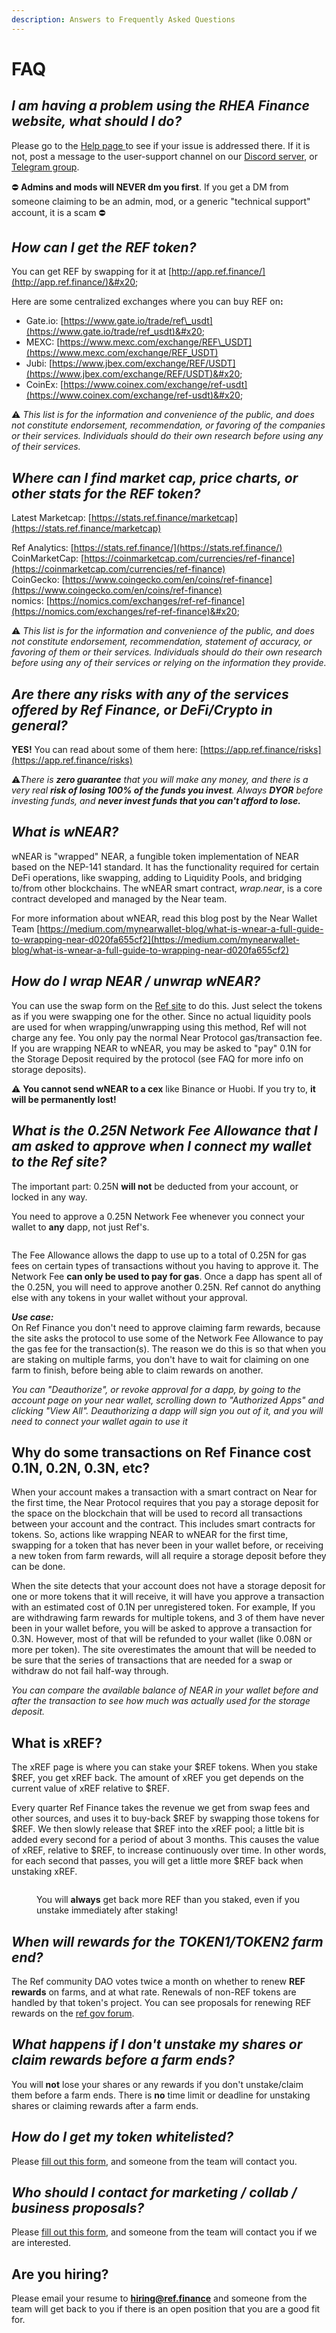 ```yaml
---
description: Answers to Frequently Asked Questions
---
```


# FAQ

## _**I am having a problem using the RHEA Finance website, what should I do?**_

Please go to the [Help page ](help.md)to see if your issue is addressed there. If it is not, post a message to the user-support channel on our [Discord server](https://discord.com/invite/jXByEbCmtW), or [Telegram group](https://t.me/ref_finance).&#x20;

⛔️ **Admins and mods will NEVER dm you first**. If you get a DM from someone claiming to be an admin, mod, or a generic "technical support" account, it is a scam ⛔️

## _**How can I get the REF token?**_

You can get REF by swapping for it at [http://app.ref.finance/](http://app.ref.finance/)&#x20;

Here are some centralized exchanges where you can buy REF o&#x6E;**:**&#x20;

* Gate.io: [https://www.gate.io/trade/ref\_usdt](https://www.gate.io/trade/ref_usdt)&#x20;
* MEXC: [https://www.mexc.com/exchange/REF\_USDT](https://www.mexc.com/exchange/REF_USDT)
* Jubi: [https://www.jbex.com/exchange/REF/USDT](https://www.jbex.com/exchange/REF/USDT)&#x20;
* CoinEx: [https://www.coinex.com/exchange/ref-usdt](https://www.coinex.com/exchange/ref-usdt)&#x20;

:warning: _This list is for the information and convenience of the public, and does not constitute endorsement, recommendation, or favoring of the companies or their services. Individuals should do their own research before using any of their services._

## _**Where can I find market cap, price charts, or other stats for the REF token?**_

Latest Marketcap: [https://stats.ref.finance/marketcap](https://stats.ref.finance/marketcap)

Ref Analytics: [https://stats.ref.finance/](https://stats.ref.finance/) \
CoinMarketCap: [https://coinmarketcap.com/currencies/ref-finance](https://coinmarketcap.com/currencies/ref-finance) \
CoinGecko: [https://www.coingecko.com/en/coins/ref-finance](https://www.coingecko.com/en/coins/ref-finance) \
nomics: [https://nomics.com/exchanges/ref-ref-finance](https://nomics.com/exchanges/ref-ref-finance)&#x20;

:warning: _This list is for the information and convenience of the public, and does not constitute endorsement, recommendation, statement of accuracy, or favoring of them or their services. Individuals should do their own research before using any of their services or relying on the information they provide._

## _**Are there any risks with any of the services offered by Ref Finance, or DeFi/Crypto in general?**_

**YES!** You can read about some of them here: [https://app.ref.finance/risks](https://app.ref.finance/risks)

:warning:_There is **zero guarantee** that you will make any money, and there is a very real **risk of losing 100% of the funds you invest**. Always **DYOR** before investing funds, and **never invest funds that you can't afford to lose.**_

## _**What is wNEAR?**_

wNEAR is "wrapped" NEAR, a fungible token implementation of NEAR based on the NEP-141 standard. It has the functionality required for certain DeFi operations, like swapping, adding to Liquidity Pools, and bridging to/from other blockchains. The wNEAR smart contract, _wrap.near_, is a core contract developed and managed by the Near team.&#x20;

For more information about wNEAR, read this blog post by the Near Wallet Team [https://medium.com/mynearwallet-blog/what-is-wnear-a-full-guide-to-wrapping-near-d020fa655cf2](https://medium.com/mynearwallet-blog/what-is-wnear-a-full-guide-to-wrapping-near-d020fa655cf2)

## _**How do I wrap NEAR / unwrap wNEAR?**_

You can use the swap form on the [Ref site](https://app.ref.finance/) to do this. Just select the tokens as if you were swapping one for the other. Since no actual liquidity pools are used for when wrapping/unwrapping using this method, Ref will not charge any fee. You only pay the normal Near Protocol gas/transaction fee. If you are wrapping NEAR to wNEAR, you may be asked to "pay" 0.1N for the Storage Deposit required by the protocol (see FAQ for more info on storage deposits).&#x20;

:warning: **You cannot send wNEAR to a cex** like Binance or Huobi. If you try to, **it will be permanently lost!**

## _**What is the 0.25N Network Fee Allowance that I am asked to approve when I connect my wallet to the Ref site?**_

The important part: 0.25N **will not** be deducted from your account, or locked in any way.

You need to approve a 0.25N Network Fee whenever you connect your wallet to **any** dapp, not just Ref's.&#x20;

<figure><img src="../.gitbook/assets/image (5) (1) (1) (1).png" alt=""><figcaption></figcaption></figure>

The Fee Allowance allows the dapp to use up to a total of 0.25N for gas fees on certain types of transactions without you having to approve it. The Network Fee **can only be used to pay for gas**. Once a dapp has spent all of the 0.25N, you will need to approve another 0.25N. Ref cannot do anything else with any tokens in your wallet without your approval.

_**Use case:**_\
On Ref Finance you don't need to approve claiming farm rewards, because the site asks the protocol to use some of the Network Fee Allowance to pay the gas fee for the transaction(s). The reason we do this is so that when you are staking on multiple farms, you don't have to wait for claiming on one farm to finish, before being able to claim rewards on another.

_You can "Deauthorize", or revoke approval for a dapp, by going to the account page on your near wallet, scrolling down to "Authorized Apps" and clicking "View All". Deauthorizing a dapp will sign you out of it, and you will need to connect your wallet again to use it_

## Why do some transactions on Ref Finance cost 0.1N, 0.2N, 0.3N, etc?

When your account makes a transaction with a smart contract on Near for the first time, the Near Protocol requires that you pay a storage deposit for the space on the blockchain that will be used to record all transactions between your account and the contract. This includes smart contracts for tokens. So, actions like wrapping NEAR to wNEAR for the first time, swapping for a token that has never been in your wallet before, or receiving a new token from farm rewards, will all require a storage deposit before they can be done.

When the site detects that your account does not have a storage deposit for one or more tokens that it will receive, it will have you approve a transaction with an estimated cost of 0.1N per unregistered token. For example, If you are withdrawing farm rewards for multiple tokens, and 3 of them have never been in your wallet before, you will be asked to approve a transaction for 0.3N. However, most of that will be refunded to your wallet (like 0.08N or more per token). The site overestimates the amount that will be needed to be sure that the series of transactions that are needed for a swap or withdraw do not fail half-way through.

_You can compare the available balance of NEAR in your wallet before and after the transaction to see how much was actually used for the storage deposit._

## What is xREF?

The xREF page is where you can stake your $REF tokens. When you stake $REF, you get xREF back. The amount of xREF you get depends on the current value of xREF relative to $REF.

Every quarter Ref Finance takes the revenue we get from swap fees and other sources, and uses it to buy-back $REF by swapping those tokens for $REF. We then slowly release that $REF into the xREF pool; a little bit is added every second for a period of about 3 months. This causes the value of xREF, relative to $REF, to increase continuously over time. In other words, for each second that passes, you will get a little more $REF back when unstaking xREF.

<figure><img src="../.gitbook/assets/xREF_staking.gif" alt=""><figcaption><p>You will <strong>always</strong> get back more REF than you staked, even if you unstake immediately after staking!</p></figcaption></figure>

## _**When will rewards for the TOKEN1/TOKEN2 farm end?**_

The Ref community DAO votes twice a month on whether to renew **REF rewards** on farms, and at what rate. Renewals of non-REF tokens are handled by that token's project. You can see proposals for renewing REF rewards on the [ref gov forum](https://gov.ref.finance/).

## _**What happens if I don't unstake my shares or claim rewards before a farm ends?**_

You will **not** lose your shares or any rewards if you don't unstake/claim them before a farm ends. There is **no** time limit or deadline for unstaking shares or claiming rewards after a farm ends.

## _**How do I get my token whitelisted?**_

Please [fill out this form](https://form.typeform.com/to/kxb7tTXg), and someone from the team will contact you.

## _**Who should I contact for marketing / collab / business proposals?**_

Please [fill out this form](https://form.typeform.com/to/onOPhJ6Y), and someone from the team will contact you if we are interested.

## Are you hiring?

Please email your resume to **hiring@ref.finance** and someone from the team will get back to you if there is an open position that you are a good fit for.
